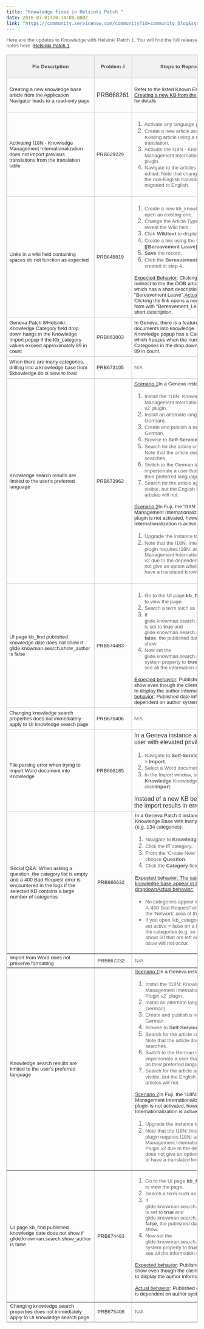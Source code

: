 ```yaml
---
title: "Knowledge fixes in Helsinki Patch "
date: 2016-07-01T20:14:08.000Z
link: "https://community.servicenow.com/community?id=community_blog&sys_id=67cce265dbd0dbc01dcaf3231f9619a8"
---
```

<p style="font-family: arial, sans-serif; color: #666666;"><span style="font-weight: inherit; font-style: inherit; font-family: arial, helvetica, sans-serif; font-size: 10pt;">Here are the updates to Knowledge with Helsinki Patch 1. You will find the full release notes here -<a href="https://docs.servicenow.com/bundle/helsinki-release-notes/page/release-notes/r_Helsinki-Patch-1.html" title="https://docs.servicenow.com/bundle/helsinki-release-notes/page/release-notes/r_Helsinki-Patch-1.html">Helsinki Patch 1</a> </span></p><p style="font-family: arial, sans-serif; color: #666666;"></p><table border="1" class="jiveBorder tablesorter tablesorter-default" jive-data-cell="{&quot;color&quot;:&quot;#3D3D3D&quot;,&quot;textAlign&quot;:&quot;left&quot;,&quot;padding&quot;:&quot;6&quot;,&quot;backgroundColor&quot;:&quot;transparent&quot;,&quot;fontFamily&quot;:&quot;Helvetica Neue,Helvetica,Arial,Lucida Grande,sans-serif&quot;,&quot;verticalAlign&quot;:&quot;baseline&quot;}" jive-data-header="{&quot;color&quot;:&quot;#505050&quot;,&quot;backgroundColor&quot;:&quot;#F2F2F2&quot;,&quot;textAlign&quot;:&quot;left&quot;,&quot;padding&quot;:&quot;6&quot;}" style="border: 1px solid #c6c6c6; font-family: arial, sans-serif; color: #666666;"><thead style="border: 0px; font-weight: inherit; font-style: inherit; font-family: inherit;"><tr class="tablesorter-headerRow" style="border: 0px; font-weight: inherit; font-style: inherit; font-family: inherit;"><th class="tablesorter-headerUnSorted tablesorter-header" data-column="0" scope="col" style="border: 1px solid #c6c6c6; padding: 6px; font-style: inherit; font-family: inherit; color: #505050; background-color: #f2f2f2;" valign="middle"><p class="tablesorter-header-inner" style="font-weight: inherit; font-style: inherit; font-family: inherit;"><span style="font-weight: inherit; font-size: 10pt; font-family: inherit; font-style: inherit;"><strong>Fix Description</strong></span></p></th><th class="tablesorter-headerUnSorted tablesorter-header" data-column="1" scope="col" style="border: 1px solid #c6c6c6; padding: 6px; font-style: inherit; font-family: inherit; color: #505050; background-color: #f2f2f2;" valign="middle"><p class="tablesorter-header-inner" style="font-weight: inherit; font-style: inherit; font-family: inherit;"><span style="font-weight: inherit; font-size: 10pt; font-family: inherit; font-style: inherit;"><strong>Problem #</strong></span></p></th><th class="tablesorter-headerUnSorted tablesorter-header" data-column="2" scope="col" style="border: 1px solid #c6c6c6; padding: 6px; font-style: inherit; font-family: inherit; color: #505050; background-color: #f2f2f2;" valign="middle"><p class="tablesorter-header-inner" style="font-weight: inherit; font-style: inherit; font-family: inherit;"><span style="font-weight: inherit; font-size: 10pt; font-family: inherit; font-style: inherit;"><strong>Steps to Reproduce</strong></span></p></th></tr></thead><tbody style="font-weight: inherit; font-style: inherit; font-family: inherit;"><tr style="border: 0px; font-weight: inherit; font-style: inherit; font-family: inherit;"><td style="border: 1px solid #c6c6c6; padding: 6px; font-style: inherit; font-family: inherit;"><span style="color: #2e2e2e; font-family: arial, helvetica, sans-serif; font-size: 10pt;">Creating a new knowledge base article from the Application Navigator leads to a read-only page</span></td><td style="border: 1px solid #c6c6c6; padding: 6px; font-style: inherit; font-family: inherit;"><span style="color: #2e2e2e; font-family: arial, helvetica, sans-serif;">PRB668261</span></td><td style="border: 1px solid #c6c6c6; padding: 6px; font-style: inherit; font-family: inherit;"><p><span style="color: #2e2e2e; font-family: arial, helvetica, sans-serif; font-size: 10pt;">Refer to the listed Known Error KB article <a title="i.service-now.com/kb_view.do?sysparm_article=KB0565446" href="https://hi.service-now.com/kb_view.do?sysparm_article=KB0565446">Creating a new KB from the app navigator</a>   for details</span></p></td></tr><tr style="border: 0px; font-weight: inherit; font-style: inherit; font-family: inherit;"><td style="border: 1px solid #c6c6c6; padding: 6px; font-style: inherit; font-family: inherit;"><span style="font-weight: inherit; font-style: inherit; font-family: arial, helvetica, sans-serif; color: #2e2e2e; font-size: 10pt;">Activating I18N - Knowledge Management Internationalization does not import previous translations from the translation table</span></td><td style="border: 1px solid #c6c6c6; padding: 6px; font-style: inherit; font-family: inherit;"><span style="font-weight: inherit; font-style: inherit; font-family: arial, helvetica, sans-serif; color: #2e2e2e; font-size: 10pt;">PRB629229</span></td><td style="border: 1px solid #c6c6c6; padding: 6px; font-style: inherit; font-family: inherit;"><ol style="font-weight: inherit; font-style: inherit; font-family: inherit;"><li><span style="font-weight: inherit; font-style: inherit; font-size: 10pt; font-family: arial, helvetica, sans-serif;">Activate any language plugin.</span></li><li><span style="font-weight: inherit; font-style: inherit; font-size: 10pt; font-family: arial, helvetica, sans-serif;">Create a new article and modify an existing article using a non-English translation.</span></li><li><span style="font-weight: inherit; font-style: inherit; font-size: 10pt; font-family: arial, helvetica, sans-serif;">Activate the I18N - Knowledge Management Internationalization plugin.</span></li><li><span style="font-weight: inherit; font-style: inherit; font-size: 10pt; font-family: arial, helvetica, sans-serif;">Navigate to the articles you created and edited. Note that changes made using the non-English translation are migrated to English.</span></li></ol></td></tr><tr style="border: 0px; font-weight: inherit; font-style: inherit; font-family: inherit;"><td style="border: 1px solid #c6c6c6; padding: 6px; font-style: inherit; font-family: inherit;"><span style="font-weight: inherit; font-style: inherit; font-family: arial, helvetica, sans-serif; color: #2e2e2e; font-size: 10pt;">Links in a wiki field containing spaces do not function as expected</span></td><td style="border: 1px solid #c6c6c6; padding: 6px; font-style: inherit; font-family: inherit;"><span style="font-weight: inherit; font-style: inherit; font-family: arial, helvetica, sans-serif; color: #2e2e2e; font-size: 10pt;">PRB648819</span></td><td style="border: 1px solid #c6c6c6; padding: 6px; font-style: inherit; font-family: inherit;"><ol style="font-weight: inherit; font-style: inherit; font-family: inherit;"><li><span style="font-weight: inherit; font-style: inherit; font-size: 10pt; font-family: arial, helvetica, sans-serif;">Create a new kb_knowledge record or open an existing one.</span></li><li><span style="font-weight: inherit; font-style: inherit; font-size: 10pt; font-family: arial, helvetica, sans-serif;">Change the Article Type to <span style="font-style: inherit; font-size: 13.3333px; font-family: inherit;"><strong>Wiki</strong></span> to reveal the Wiki field.</span></li><li><span style="font-weight: inherit; font-style: inherit; font-size: 10pt; font-family: arial, helvetica, sans-serif;">Click <span style="font-style: inherit; font-size: 13.3333px; font-family: inherit;"><strong>Wikitext</strong></span> to display the text box.</span></li><li><span style="font-weight: inherit; font-style: inherit; font-size: 10pt; font-family: arial, helvetica, sans-serif;">Create a link using the following: <span style="font-style: inherit; font-size: 13.3333px; font-family: inherit;"><strong>[[Bereavement Leave]]</strong></span></span></li><li><span style="font-weight: inherit; font-style: inherit; font-size: 10pt; font-family: arial, helvetica, sans-serif;"><span style="font-style: inherit; font-size: 13.3333px; font-family: inherit;"><strong>Save</strong></span> the record.</span></li><li><span style="font-weight: inherit; font-style: inherit; font-size: 10pt; font-family: arial, helvetica, sans-serif;">Click the <span style="font-style: inherit; font-size: 13.3333px; font-family: inherit;"><strong>Bereavement Leave</strong></span> link created in step 4.</span></li></ol><span style="font-family: arial, helvetica, sans-serif; font-size: 10pt;"><span style="font-weight: inherit; font-style: inherit;"><span style="font-weight: inherit; font-style: inherit; color: #2e2e2e; text-decoration: underline;">Expected Behavior</span><span style="font-weight: inherit; font-style: inherit; color: #2e2e2e;">: Clicking the link should redirect to the the OOB article </span><a title="" _jive_internal="true" href="/hi.service-now.com/kb_view.do?sysparm_article=KB0000041" rel="nofollow" style="color: #3778c7; font-weight: inherit; font-style: inherit; font-size: 13.3333px; font-family: inherit;" target="_blank">KB0000041</a><span style="font-weight: inherit; font-style: inherit; color: #2e2e2e;">, which has a short description of "Bereavement Leave".</span></span><span style="color: #2e2e2e; font-weight: inherit; font-style: inherit; margin-bottom: 10px;"><span style="font-weight: inherit; font-style: inherit; text-decoration: underline;">Actual Behavior</span>: Clicking the link opens a new kb_knowledge form with "Bereavement_Leave" as the short description.</span></span></td></tr><tr style="border: 0px; font-weight: inherit; font-style: inherit; font-family: inherit;"><td style="border: 1px solid #c6c6c6; padding: 6px; font-style: inherit; font-family: inherit;"><span style="color: #2e2e2e; font-family: arial, helvetica, sans-serif; font-size: 10pt;">Geneva Patch 8/Helsinki: Knowledge Category field drop down hangs in the Knowledge Import popup if the Kb_category values exceed approximately 89 in count</span></td><td style="border: 1px solid #c6c6c6; padding: 6px; font-style: inherit; font-family: inherit;"><span style="color: #2e2e2e; font-family: arial, helvetica, sans-serif; font-size: 10pt;">PRB663803</span></td><td style="border: 1px solid #c6c6c6; padding: 6px; font-style: inherit; font-family: inherit;"><span style="color: #2e2e2e; font-family: arial, helvetica, sans-serif; font-size: 10pt;">In Geneva, there is a feature to Import Word documents into knowledge. This Import Knowledge popup has a Category field which freezes when the number of Categories in the drop down list exceeds   89 in count.</span></td></tr><tr style="border: 0px; font-weight: inherit; font-style: inherit; font-family: inherit;"><td style="border: 1px solid #c6c6c6; padding: 6px; font-style: inherit; font-family: inherit;"><span style="font-weight: inherit; font-style: inherit; font-family: arial, helvetica, sans-serif; color: #2e2e2e; font-size: 10pt;">When there are many categories, drilling into a knowledge base from $knowledge.do is slow to load</span></td><td style="border: 1px solid #c6c6c6; padding: 6px; font-style: inherit; font-family: inherit;"><span style="font-weight: inherit; font-style: inherit; font-family: arial, helvetica, sans-serif; color: #2e2e2e; font-size: 10pt;">PRB673105</span></td><td style="border: 1px solid #c6c6c6; padding: 6px; font-style: inherit; font-family: inherit;"><span style="font-weight: inherit; font-style: inherit; font-family: arial, helvetica, sans-serif; font-size: 10pt;">N/A</span></td></tr><tr style="border: 0px; font-weight: inherit; font-style: inherit; font-family: inherit;"><td style="border: 1px solid #c6c6c6; padding: 6px; font-style: inherit; font-family: inherit;"><span style="font-weight: inherit; font-style: inherit; font-family: arial, helvetica, sans-serif; color: #2e2e2e; font-size: 10pt;">Knowledge search results are limited to the user's preferred language</span></td><td style="border: 1px solid #c6c6c6; padding: 6px; font-style: inherit; font-family: inherit;"><span style="font-weight: inherit; font-style: inherit; font-family: arial, helvetica, sans-serif; color: #2e2e2e; font-size: 10pt;">PRB673962</span></td><td style="border: 1px solid #c6c6c6; padding: 6px; font-style: inherit; font-family: inherit;"><span style="font-family: arial, helvetica, sans-serif; font-size: 10pt;"><span style="color: #2e2e2e; font-weight: inherit; text-decoration: underline; font-style: inherit;">Scenario 1</span><span style="color: #2e2e2e; font-weight: inherit; font-style: inherit; margin-bottom: 10px;">In a Geneva instance:</span></span><ol style="font-weight: inherit; font-style: inherit; font-family: inherit;"><li><span style="font-weight: inherit; font-style: inherit; font-size: 10pt; font-family: arial, helvetica, sans-serif;">Install the 'I18N: Knowledge Management Internationalization Plugin v2' plugin.</span></li><li><span style="font-weight: inherit; font-style: inherit; font-size: 10pt; font-family: arial, helvetica, sans-serif;">Install an alternate language (e.g. German).</span></li><li><span style="font-weight: inherit; font-style: inherit; font-size: 10pt; font-family: arial, helvetica, sans-serif;">Create and publish a new KB article in German.</span></li><li><span style="font-weight: inherit; font-style: inherit; font-size: 10pt; font-family: arial, helvetica, sans-serif;">Browse to <span style="font-style: inherit; font-size: 13.3333px; font-family: inherit;"><strong>Self-Service</strong></span> &gt;<span style="font-style: inherit; font-size: 13.3333px; font-family: inherit;"><strong> Knowledge</strong></span>.</span></li><li><span style="font-weight: inherit; font-style: inherit; font-size: 10pt; font-family: arial, helvetica, sans-serif;">Search for the article created in step 3. Note that the article does not appear in searches.</span></li><li><span style="font-weight: inherit; font-style: inherit; font-size: 10pt; font-family: arial, helvetica, sans-serif;">Switch to the German language, or impersonate a user that has German as their preferred language.</span></li><li><span style="font-weight: inherit; font-style: inherit; font-size: 10pt; font-family: arial, helvetica, sans-serif;">Search for the article again. It will be visible, but the English language KB articles will not.</span></li></ol><span style="font-family: arial, helvetica, sans-serif; font-size: 10pt;"><span style="margin: 0px 0px 10px; color: #2e2e2e; font-weight: inherit; text-decoration: underline; font-style: inherit;">Scenario 2</span><span style="margin: 0px 0px 10px; color: #2e2e2e; font-weight: inherit; font-style: inherit;">In Fuji, the 'I18N: Knowledge Management Internationalization Plugin v2' plugin is not activated, however I18N: Internationalization is active.</span></span><ol style="font-weight: inherit; font-style: inherit; font-family: inherit;"><li><span style="font-weight: inherit; font-style: inherit; font-size: 10pt; font-family: arial, helvetica, sans-serif;">Upgrade the instance to Geneva.</span></li><li><span style="font-weight: inherit; font-style: inherit; font-size: 10pt; font-family: arial, helvetica, sans-serif;">Note that the I18N: Internationalization plugin requires I18N: and Knowledge Management Internationalization Plugin v2 due to the dependency. This does not give an option whether or not to have a translated knowledge base.</span></li></ol></td></tr><tr style="border: 0px; font-weight: inherit; font-style: inherit; font-family: inherit;"><td style="border: 1px solid #c6c6c6; padding: 6px; font-style: inherit; font-family: inherit;"><span style="font-weight: inherit; font-style: inherit; font-family: arial, helvetica, sans-serif; color: #2e2e2e; font-size: 10pt;">UI page kb_find published knowledge date does not show if glide.knowman.search.show_author is false</span></td><td style="border: 1px solid #c6c6c6; padding: 6px; font-style: inherit; font-family: inherit;"><span style="font-weight: inherit; font-style: inherit; font-family: arial, helvetica, sans-serif; color: #2e2e2e; font-size: 10pt;">PRB674483</span></td><td style="border: 1px solid #c6c6c6; padding: 6px; font-style: inherit; font-family: inherit;"><ol style="font-weight: inherit; font-style: inherit; font-family: inherit;"><li><span style="font-weight: inherit; font-style: inherit; font-size: 10pt; font-family: arial, helvetica, sans-serif;">Go to the UI page <span style="font-style: inherit; font-size: 13.3333px; font-family: inherit;"><strong>kb_find</strong></span>. Click <span style="font-style: inherit; font-size: 13.3333px; font-family: inherit;"><strong>Try it</strong></span> to view the page.</span></li><li><span style="font-weight: inherit; font-style: inherit; font-size: 10pt; font-family: arial, helvetica, sans-serif;">Search a term such as '<span style="font-style: inherit; font-size: 13.3333px; font-family: inherit;"><strong>email</strong></span>'.</span></li><li><span style="font-weight: inherit; font-style: inherit; font-size: 10pt; font-family: arial, helvetica, sans-serif;">If glide.knowman.search.show_published is set to <span style="font-style: inherit; font-size: 13.3333px; font-family: inherit;"><strong>true</strong></span> and glide.knowman.search.show_author is <span style="font-style: inherit; font-size: 13.3333px; font-family: inherit;"><strong>false</strong></span>, the published date does not show.</span></li><li><span style="font-weight: inherit; font-style: inherit; font-size: 10pt; font-family: arial, helvetica, sans-serif;">Now set the glide.knowman.search.show_author system property to <span style="font-style: inherit; font-size: 13.3333px; font-family: inherit;"><strong>true</strong></span> and you will see all the information display.</span></li></ol><span style="color: #2e2e2e; font-weight: inherit; font-size: 10pt; font-family: arial, helvetica, sans-serif; font-style: inherit; margin-bottom: 10px;"><span style="font-weight: inherit; font-style: inherit; text-decoration: underline;">Expected behavior</span>: Published date should show even though the client does not want to display the author information.</span><span style="color: #2e2e2e; font-weight: inherit; font-size: 10pt; font-family: arial, helvetica, sans-serif; font-style: inherit; margin-bottom: 10px;"><span style="font-weight: inherit; font-style: inherit; text-decoration: underline;">Actual behavior</span>: Published date information is dependent on author system property.</span></td></tr><tr style="border: 0px; font-weight: inherit; font-style: inherit; font-family: inherit;"><td style="border: 1px solid #c6c6c6; padding: 6px; font-style: inherit; font-family: inherit;"><span style="font-weight: inherit; font-style: inherit; font-family: arial, helvetica, sans-serif; color: #2e2e2e; font-size: 10pt;">Changing knowledge search properties does not immediately apply to UI knowledge search page</span></td><td style="border: 1px solid #c6c6c6; padding: 6px; font-style: inherit; font-family: inherit;"><span style="font-weight: inherit; font-style: inherit; font-family: arial, helvetica, sans-serif; color: #2e2e2e; font-size: 10pt;">PRB675406</span></td><td style="border: 1px solid #c6c6c6; padding: 6px; font-style: inherit; font-family: inherit;"><span style="font-weight: inherit; font-style: inherit; font-family: arial, helvetica, sans-serif; font-size: 10pt;">N/A</span></td></tr><tr style="border: 0px; font-weight: inherit; font-style: inherit; font-family: inherit;"><td style="border: 1px solid #c6c6c6; padding: 6px; font-style: inherit; font-family: inherit;"><span style="color: #2e2e2e; font-family: arial, helvetica, sans-serif; font-size: 10pt;">File parsing error when trying to import Word document into Knowledge</span></td><td style="border: 1px solid #c6c6c6; padding: 6px; font-style: inherit; font-family: inherit;"><span style="color: #2e2e2e; font-family: arial, helvetica, sans-serif; font-size: 10pt;">PRB666185</span></td><td style="border: 1px solid #c6c6c6; padding: 6px; font-style: inherit; font-family: inherit;"><span style="font-weight: inherit; font-style: inherit; font-family: arial, helvetica, sans-serif; color: #2e2e2e;">In a Geneva instance as an admin or user with elevated privileges:</span><ol><li><span style="font-weight: inherit; font-style: inherit; font-size: 10pt; font-family: arial, helvetica, sans-serif;">Navigate to <span style="font-style: inherit; font-size: 13.3333px; font-family: inherit;"><strong>Self-Service</strong></span> &gt; <span style="font-style: inherit; font-size: 13.3333px; font-family: inherit;"><strong>Knowledge</strong></span> &gt; <span style="font-style: inherit; font-size: 13.3333px; font-family: inherit;"><strong>Import</strong></span>.</span></li><li><span style="font-weight: inherit; font-style: inherit; font-size: 10pt; font-family: arial, helvetica, sans-serif;">Select a Word document and attach it.</span></li><li><span style="font-weight: inherit; font-style: inherit; font-size: 10pt; font-family: arial, helvetica, sans-serif;">In the Import window, select the <span style="font-style: inherit; font-size: 13.3333px; font-family: inherit;"><strong>Knowledge </strong></span>Knowledge base and click<span style="font-style: inherit; font-size: 13.3333px; font-family: inherit;"><strong>Import</strong></span>.</span></li></ol><span style="font-weight: inherit; font-style: inherit; font-family: arial, helvetica, sans-serif; color: #2e2e2e;">Instead of a new KB being created, the import results in errors.</span></td></tr></tbody><tbody><tr><td><span style="color: #2e2e2e; font-family: arial, helvetica, sans-serif; font-size: 10pt;">Social Q&amp;A: When asking a question, the category list is empty and a 400 Bad Request error is encountered in the logs if the selected KB contains a large number of categories</span></td><td><span style="color: #2e2e2e; font-family: arial, helvetica, sans-serif; font-size: 10pt;">PRB666632</span></td><td><span style="color: #2e2e2e; font-family: arial, helvetica, sans-serif; font-size: 10pt;">In a Geneva Patch 4 instance with a Knowledge Base with many categories (e.g. 134 categories):</span><ol><li><span style="font-family: arial, helvetica, sans-serif; font-size: 10pt;">Navigate to <strong>Knowledge</strong> &gt; <strong>Homepage</strong>.</span></li><li><span style="font-family: arial, helvetica, sans-serif; font-size: 10pt;">Click the <strong>IT</strong> category.</span></li><li><span style="font-family: arial, helvetica, sans-serif; font-size: 10pt;">From the 'Create New' dropdown, choose <strong>Question</strong>.</span></li><li><span style="font-family: arial, helvetica, sans-serif; font-size: 10pt;">Click the <strong>Category</strong> field dropdown.</span></li></ol><span style="color: #2e2e2e; text-decoration: underline; font-size: 10pt; font-family: arial, helvetica, sans-serif;">Expected behavior<span style="color: #2e2e2e;">: The categories in the IT knowledge base appear in the dropdown</span><span style="margin-bottom: 10px; color: #2e2e2e;"><span style="text-decoration: underline;">Actual behavior</span>:</span></span><ul><li><span style="font-family: arial, helvetica, sans-serif; font-size: 10pt;">No categories appear in the dropdown. A '400 Bad Request' error appears in the 'Network' area of the web console.</span></li><li><span style="font-family: arial, helvetica, sans-serif; font-size: 10pt;">If you open /kb_category_list.do and set active = false on a large number of the categories (e.g. so there are only about 50 that are left active = true), the issue will not occur.</span></li></ul></td></tr><tr><td><span style="color: #2e2e2e; font-family: arial, helvetica, sans-serif; font-size: 10pt;">Import from Word does not preserve formatting</span></td><td><span style="color: #2e2e2e; font-family: arial, helvetica, sans-serif; font-size: 10pt;">PRB667232</span></td><td><span style="font-family: arial, helvetica, sans-serif; font-size: 10pt;">N/A</span></td></tr><tr><td><span style="color: #2e2e2e; font-family: arial, helvetica, sans-serif; font-size: 10pt;">Knowledge search results are limited to the user's preferred language</span></td><td></td><td><span style="color: #2e2e2e; font-weight: inherit; text-decoration: underline; font-size: 10pt; font-family: arial, helvetica, sans-serif; font-style: inherit;">Scenario 1</span><span style="color: #2e2e2e; font-weight: inherit; font-size: 10pt; font-family: arial, helvetica, sans-serif; font-style: inherit; margin-bottom: 10px;">In a Geneva instance:</span><ol><li><span style="font-weight: inherit; font-style: inherit; font-size: 10pt; font-family: arial, helvetica, sans-serif;">Install the 'I18N: Knowledge Management Internationalization Plugin v2' plugin.</span></li><li><span style="font-weight: inherit; font-style: inherit; font-size: 10pt; font-family: arial, helvetica, sans-serif;">Install an alternate language (e.g. German).</span></li><li><span style="font-weight: inherit; font-style: inherit; font-size: 10pt; font-family: arial, helvetica, sans-serif;">Create and publish a new KB article in German.</span></li><li><span style="font-weight: inherit; font-style: inherit; font-size: 10pt; font-family: arial, helvetica, sans-serif;">Browse to <span style="font-style: inherit; font-size: 13.3333px; font-family: inherit;"><strong>Self-Service</strong></span> &gt;<span style="font-style: inherit; font-size: 13.3333px; font-family: inherit;"><strong> Knowledge</strong></span>.</span></li><li><span style="font-weight: inherit; font-style: inherit; font-size: 10pt; font-family: arial, helvetica, sans-serif;">Search for the article created in step 3. Note that the article does not appear in searches.</span></li><li><span style="font-weight: inherit; font-style: inherit; font-size: 10pt; font-family: arial, helvetica, sans-serif;">Switch to the German language, or impersonate a user that has German as their preferred language.</span></li><li><span style="font-weight: inherit; font-style: inherit; font-size: 10pt; font-family: arial, helvetica, sans-serif;">Search for the article again. It will be visible, but the English language KB articles will not.</span></li></ol><span style="color: #666666; font-size: 10pt; font-family: arial, helvetica, sans-serif;"><span style="margin: 0px 0px 10px; font-weight: inherit; font-style: inherit; color: #2e2e2e; text-decoration: underline;">Scenario 2</span><span style="margin: 0px 0px 10px; color: #2e2e2e; font-weight: inherit; font-style: inherit;">In Fuji, the 'I18N: Knowledge Management Internationalization Plugin v2' plugin is not activated, however I18N: Internationalization is active.</span></span><ol><li><span style="font-weight: inherit; font-style: inherit; font-size: 10pt; font-family: arial, helvetica, sans-serif;">Upgrade the instance to Geneva.</span></li><li><span style="font-weight: inherit; font-style: inherit; font-size: 10pt; font-family: arial, helvetica, sans-serif;">Note that the I18N: Internationalization plugin requires I18N: and Knowledge Management Internationalization Plugin v2 due to the dependency. This does not give an option whether or not to have a translated knowledge base.</span></li></ol></td></tr><tr><td><span style="color: #2e2e2e; font-family: arial, helvetica, sans-serif; font-size: 10pt;">UI page kb_find published knowledge date does not show if glide.knowman.search.show_author is false</span></td><td><span style="color: #2e2e2e; font-family: arial, helvetica, sans-serif; font-size: 10pt;">PRB674483</span></td><td><ol><li><span style="font-weight: inherit; font-style: inherit; font-size: 10pt; font-family: arial, helvetica, sans-serif;">Go to the UI page <span style="font-style: inherit; font-size: 13.3333px; font-family: inherit;"><strong>kb_find</strong></span>. Click <span style="font-style: inherit; font-size: 13.3333px; font-family: inherit;"><strong>Try it</strong></span> to view the page.</span></li><li><span style="font-weight: inherit; font-style: inherit; font-size: 10pt; font-family: arial, helvetica, sans-serif;">Search a term such as '<span style="font-style: inherit; font-size: 13.3333px; font-family: inherit;"><strong>email</strong></span>'.</span></li><li><span style="font-weight: inherit; font-style: inherit; font-size: 10pt; font-family: arial, helvetica, sans-serif;">If glide.knowman.search.show_published is set to <span style="font-style: inherit; font-size: 13.3333px; font-family: inherit;"><strong>true</strong></span> and glide.knowman.search.show_author is <span style="font-style: inherit; font-size: 13.3333px; font-family: inherit;"><strong>false</strong></span>, the published date does not show.</span></li><li><span style="font-weight: inherit; font-style: inherit; font-size: 10pt; font-family: arial, helvetica, sans-serif;">Now set the glide.knowman.search.show_author system property to <span style="font-style: inherit; font-size: 13.3333px; font-family: inherit;"><strong>true</strong></span> and you will see all the information display.</span></li></ol><p style="margin-bottom: 10px; font-size: 16px; font-family: Source_Sans_Pro, Gotham, Helvetica, Arial, sans-serif; color: #2e2e2e;"><span style="font-weight: inherit; font-style: inherit; font-size: 10pt; font-family: arial, helvetica, sans-serif;"><span style="font-weight: inherit; font-style: inherit; text-decoration: underline;">Expected behavior</span>: Published date should show even though the client does not want to display the author information.</span></p><p style="margin-bottom: 10px; font-size: 16px; font-family: Source_Sans_Pro, Gotham, Helvetica, Arial, sans-serif; color: #2e2e2e;"><span style="font-weight: inherit; font-style: inherit; font-size: 10pt; font-family: arial, helvetica, sans-serif;"><span style="font-weight: inherit; font-style: inherit; text-decoration: underline;">Actual behavior</span>: Published date information is dependent on author system property.</span></p></td></tr><tr><td><span style="color: #2e2e2e; font-family: arial, helvetica, sans-serif; font-size: 10pt;">Changing knowledge search properties does not immediately apply to UI knowledge search page</span></td><td><span style="color: #2e2e2e; font-family: arial, helvetica, sans-serif; font-size: 10pt;">PRB675406</span></td><td><span style="font-family: arial, helvetica, sans-serif; font-size: 10pt;">N/A<br/></span></td></tr></tbody></table>